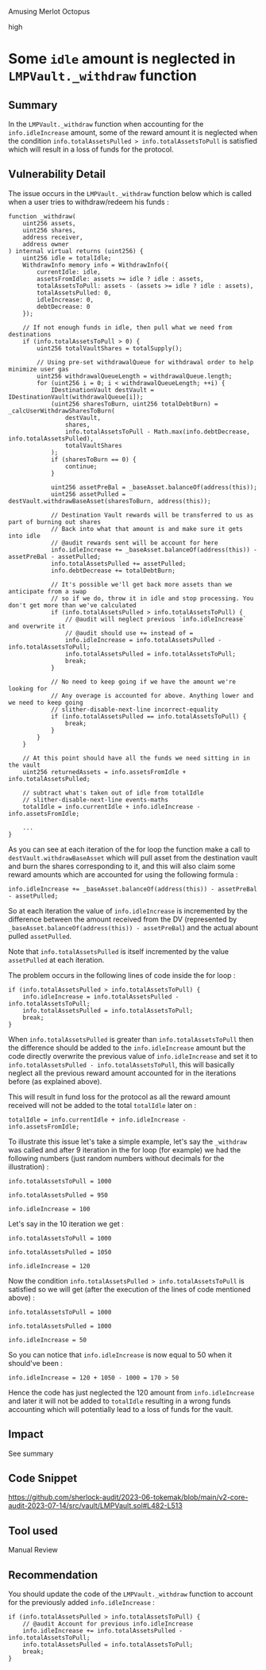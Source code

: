 Amusing Merlot Octopus

high

# Some `idle` amount is neglected in `LMPVault._withdraw` function
## Summary

In the `LMPVault._withdraw` function when accounting for the `info.idleIncrease` amount, some of the reward amount it is neglected when the condition `info.totalAssetsPulled > info.totalAssetsToPull` is satisfied which will result in a loss of funds for the protocol.

## Vulnerability Detail

The issue occurs in the `LMPVault._withdraw` function below which is called when a user tries to withdraw/redeem his funds :

```solidity
function _withdraw(
    uint256 assets,
    uint256 shares,
    address receiver,
    address owner
) internal virtual returns (uint256) {
    uint256 idle = totalIdle;
    WithdrawInfo memory info = WithdrawInfo({
        currentIdle: idle,
        assetsFromIdle: assets >= idle ? idle : assets,
        totalAssetsToPull: assets - (assets >= idle ? idle : assets),
        totalAssetsPulled: 0,
        idleIncrease: 0,
        debtDecrease: 0
    });

    // If not enough funds in idle, then pull what we need from destinations
    if (info.totalAssetsToPull > 0) {
        uint256 totalVaultShares = totalSupply();

        // Using pre-set withdrawalQueue for withdrawal order to help minimize user gas
        uint256 withdrawalQueueLength = withdrawalQueue.length;
        for (uint256 i = 0; i < withdrawalQueueLength; ++i) {
            IDestinationVault destVault = IDestinationVault(withdrawalQueue[i]);
            (uint256 sharesToBurn, uint256 totalDebtBurn) = _calcUserWithdrawSharesToBurn(
                destVault,
                shares,
                info.totalAssetsToPull - Math.max(info.debtDecrease, info.totalAssetsPulled),
                totalVaultShares
            );
            if (sharesToBurn == 0) {
                continue;
            }

            uint256 assetPreBal = _baseAsset.balanceOf(address(this));
            uint256 assetPulled = destVault.withdrawBaseAsset(sharesToBurn, address(this));

            // Destination Vault rewards will be transferred to us as part of burning out shares
            // Back into what that amount is and make sure it gets into idle
            // @audit rewards sent will be account for here
            info.idleIncrease += _baseAsset.balanceOf(address(this)) - assetPreBal - assetPulled;
            info.totalAssetsPulled += assetPulled;
            info.debtDecrease += totalDebtBurn;

            // It's possible we'll get back more assets than we anticipate from a swap
            // so if we do, throw it in idle and stop processing. You don't get more than we've calculated
            if (info.totalAssetsPulled > info.totalAssetsToPull) {
                // @audit will neglect previous `info.idleIncrease` and overwrite it
                // @audit should use += instead of =
                info.idleIncrease = info.totalAssetsPulled - info.totalAssetsToPull;
                info.totalAssetsPulled = info.totalAssetsToPull;
                break;
            }

            // No need to keep going if we have the amount we're looking for
            // Any overage is accounted for above. Anything lower and we need to keep going
            // slither-disable-next-line incorrect-equality
            if (info.totalAssetsPulled == info.totalAssetsToPull) {
                break;
            }
        }
    }

    // At this point should have all the funds we need sitting in in the vault
    uint256 returnedAssets = info.assetsFromIdle + info.totalAssetsPulled;

    // subtract what's taken out of idle from totalIdle
    // slither-disable-next-line events-maths
    totalIdle = info.currentIdle + info.idleIncrease - info.assetsFromIdle;

    ...
}
```

As you can see at each iteration of the for loop the function make a call to `destVault.withdrawBaseAsset` which will pull asset from the destination vault and burn the shares corresponding to it, and this will also claim some reward amounts which are accounted for using the following formula :

```solidity
info.idleIncrease += _baseAsset.balanceOf(address(this)) - assetPreBal - assetPulled;
```

So at each iteration the value of `info.idleIncrease` is incremented by the difference between the amount received from the DV (represented by `_baseAsset.balanceOf(address(this)) - assetPreBal`) and the actual abount pulled `assetPulled`.

Note that `info.totalAssetsPulled` is itself incremented by the value `assetPulled` at each iteration.

The problem occurs in the following lines of code inside the for loop :

```solidity
if (info.totalAssetsPulled > info.totalAssetsToPull) {
    info.idleIncrease = info.totalAssetsPulled - info.totalAssetsToPull;
    info.totalAssetsPulled = info.totalAssetsToPull;
    break;
}
```

When `info.totalAssetsPulled` is greater than `info.totalAssetsToPull` then the difference should be added to the `info.idleIncrease` amount but the code directly overwrite the previous value of `info.idleIncrease` and set it to `info.totalAssetsPulled - info.totalAssetsToPull`, this will basically neglect all the previous reward amount accounted for in the iterations before (as explained above).

This will result in fund loss for the protocol as all the reward amount received will not be added to the total `totalIdle` later on :

```solidity
totalIdle = info.currentIdle + info.idleIncrease - info.assetsFromIdle;
```

To illustrate this issue let's take a simple example, let's say the `_withdraw` was called and after 9 iteration in the for loop (for example) we had the following numbers (just random numbers without decimals for the illustration) :

`info.totalAssetsToPull = 1000`

`info.totalAssetsPulled = 950`

`info.idleIncrease = 100`

Let's say in the 10 iteration we get :

`info.totalAssetsToPull = 1000`

`info.totalAssetsPulled = 1050`

`info.idleIncrease = 120`

Now the condition `info.totalAssetsPulled > info.totalAssetsToPull` is satisfied so we will get (after the execution of the lines of code mentioned above) :

`info.totalAssetsToPull = 1000`

`info.totalAssetsPulled = 1000`

`info.idleIncrease = 50`

So you can notice that `info.idleIncrease` is now equal to 50 when it should've been :

`info.idleIncrease = 120 + 1050 - 1000 = 170 > 50`

Hence the code has just neglected the 120 amount from `info.idleIncrease` and later it will not be added to `totalIdle` resulting in a wrong funds accounting which will potentially lead to a loss of funds for the vault.

## Impact

See summary

## Code Snippet

https://github.com/sherlock-audit/2023-06-tokemak/blob/main/v2-core-audit-2023-07-14/src/vault/LMPVault.sol#L482-L513

## Tool used

Manual Review

## Recommendation

You should update the code of the `LMPVault._withdraw` function to account for the previously added `info.idleIncrease` :

```solidity
if (info.totalAssetsPulled > info.totalAssetsToPull) {
    // @audit Account for previous info.idleIncrease
    info.idleIncrease += info.totalAssetsPulled - info.totalAssetsToPull;
    info.totalAssetsPulled = info.totalAssetsToPull;
    break;
}
```